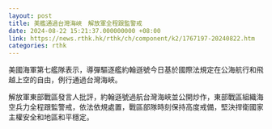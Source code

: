 ```yaml
---
layout: post
title: 美艦通過台灣海峽　解放軍全程跟監警戒
date: 2024-08-22 15:21:37.000000000 +08:00
link: https://news.rthk.hk/rthk/ch/component/k2/1767197-20240822.htm
categories: rthk
---
```


美國海軍第七艦隊表示，導彈驅逐艦約翰遜號今日基於國際法規定在公海航行和飛越上空的自由，例行通過台灣海峽。

解放軍東部戰區發言人批評，約翰遜號過航台灣海峽並公開炒作，東部戰區組織海空兵力全程跟監警戒，依法依規處置，戰區部隊時刻保持高度戒備，堅決捍衛國家主權安全和地區和平穩定。
